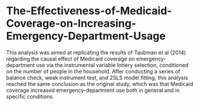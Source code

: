 # The-Effectiveness-of-Medicaid-Coverage-on-Increasing-Emergency-Department-Usage
This analysis was aimed at replicating the results of Taubman et al (2014) regarding the causal effect of Medicaid coverage on emergency-department use via the instrumental variable lottery selection, conditioned on the number of people in the household. After conducting a series of balance check, weak instrument test, and 2SLS model fitting, this analysis reached the same conclusion as the original study, which was that Medicaid coverage increased emergency-department use both in general and in specific conditions. 
